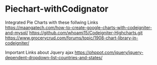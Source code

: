# Piechart-withCodignator

Integrated Pie Charts with these follwing Links
https://maangatech.com/how-to-create-google-charts-with-codeigniter-and-mysql/
https://github.com/whoami15/Codeigniter-Highcharts.git
https://www.grocerycrud.com/forums/topic/1908-chart-library-in-codeigniter/

Important Links about Jquery ajax
https://phppot.com/jquery/jquery-dependent-dropdown-list-countries-and-states/



